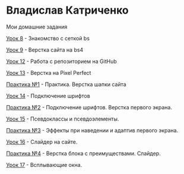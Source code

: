 # Владислав Катриченко
Мои домашние задания

[Урок 8](arachidi.github.io/lesson_8/ "Знакомство с сеткой bs") - Знакомство с сеткой bs

[Урок 9](arachidi.github.io/lesson_9/ "Верстка сайта на bs4") - Верстка сайта на bs4

[Урок 12](arachidi.github.io "Работа с репозиторием на GitHub") - Работа с репозиторием на GitHub

[Урок 13](arachidi.github.io/lesson_13/ "Адаптивная верстка") - Верстка на Pixel Perfect

[Практика №1](arachidi.github.io/lesson_14/ "Практика") - Практика. Верстка шапки сайта

[Урок 14](arachidi.github.io/lesson_14_1/ "Шрифты") - Подключение шрифтов

[Практика №2](arachidi.github.io/practice_2/ "Подключение шрифтов. Верстка первого экрана.") - Подключение шрифтов. Верстка первого экрана.

[Урок 15](arachidi.github.io/lesson_15/ "Псевдоклассы и псевдоэлементы") - Псевдоклассы и псевдоэлементы.

[Практика №3](arachidi.github.io/practice_3/ "Эффекты при наведении и адаптив первого экрана") - Эффекты при наведении и адаптив первого экрана.

[Урок 16](arachidi.github.io/lesson_16/ "Слайдер на сайте") - Слайдер на сайте.

[Практика №4](arachidi.github.io/practice_4/ "Верстка блока с преимуществами. Слайдер.") - Верстка блока с преимуществами. Слайдер.

[Урок 17](arachidi.github.io/lesson_17/ "Всплывающие окна.") - Всплывающие окна.
